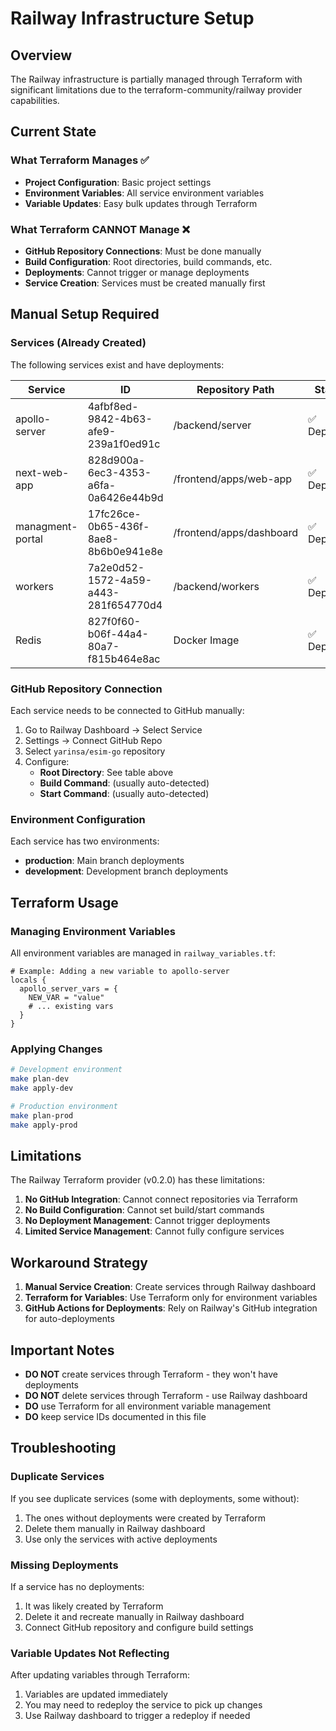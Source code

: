 # Railway Infrastructure Setup

## Overview

The Railway infrastructure is partially managed through Terraform with significant limitations due to the terraform-community/railway provider capabilities.

## Current State

### What Terraform Manages ✅
- **Project Configuration**: Basic project settings
- **Environment Variables**: All service environment variables
- **Variable Updates**: Easy bulk updates through Terraform

### What Terraform CANNOT Manage ❌
- **GitHub Repository Connections**: Must be done manually
- **Build Configuration**: Root directories, build commands, etc.
- **Deployments**: Cannot trigger or manage deployments
- **Service Creation**: Services must be created manually first

## Manual Setup Required

### Services (Already Created)

The following services exist and have deployments:

| Service | ID | Repository Path | Status |
|---------|----|-----------------| -------|
| apollo-server | 4afbf8ed-9842-4b63-afe9-239a1f0ed91c | /backend/server | ✅ Deployed |
| next-web-app | 828d900a-6ec3-4353-a6fa-0a6426e44b9d | /frontend/apps/web-app | ✅ Deployed |
| managment-portal | 17fc26ce-0b65-436f-8ae8-8b6b0e941e8e | /frontend/apps/dashboard | ✅ Deployed |
| workers | 7a2e0d52-1572-4a59-a443-281f654770d4 | /backend/workers | ✅ Deployed |
| Redis | 827f0f60-b06f-44a4-80a7-f815b464e8ac | Docker Image | ✅ Deployed |

### GitHub Repository Connection

Each service needs to be connected to GitHub manually:

1. Go to Railway Dashboard → Select Service
2. Settings → Connect GitHub Repo
3. Select `yarinsa/esim-go` repository
4. Configure:
   - **Root Directory**: See table above
   - **Build Command**: (usually auto-detected)
   - **Start Command**: (usually auto-detected)

### Environment Configuration

Each service has two environments:
- **production**: Main branch deployments
- **development**: Development branch deployments

## Terraform Usage

### Managing Environment Variables

All environment variables are managed in `railway_variables.tf`:

```hcl
# Example: Adding a new variable to apollo-server
locals {
  apollo_server_vars = {
    NEW_VAR = "value"
    # ... existing vars
  }
}
```

### Applying Changes

```bash
# Development environment
make plan-dev
make apply-dev

# Production environment  
make plan-prod
make apply-prod
```

## Limitations

The Railway Terraform provider (v0.2.0) has these limitations:

1. **No GitHub Integration**: Cannot connect repositories via Terraform
2. **No Build Configuration**: Cannot set build/start commands
3. **No Deployment Management**: Cannot trigger deployments
4. **Limited Service Management**: Cannot fully configure services

## Workaround Strategy

1. **Manual Service Creation**: Create services through Railway dashboard
2. **Terraform for Variables**: Use Terraform only for environment variables
3. **GitHub Actions for Deployments**: Rely on Railway's GitHub integration for auto-deployments

## Important Notes

- **DO NOT** create services through Terraform - they won't have deployments
- **DO NOT** delete services through Terraform - use Railway dashboard
- **DO** use Terraform for all environment variable management
- **DO** keep service IDs documented in this file

## Troubleshooting

### Duplicate Services
If you see duplicate services (some with deployments, some without):
1. The ones without deployments were created by Terraform
2. Delete them manually in Railway dashboard
3. Use only the services with active deployments

### Missing Deployments
If a service has no deployments:
1. It was likely created by Terraform
2. Delete it and recreate manually in Railway dashboard
3. Connect GitHub repository and configure build settings

### Variable Updates Not Reflecting
After updating variables through Terraform:
1. Variables are updated immediately
2. You may need to redeploy the service to pick up changes
3. Use Railway dashboard to trigger a redeploy if needed